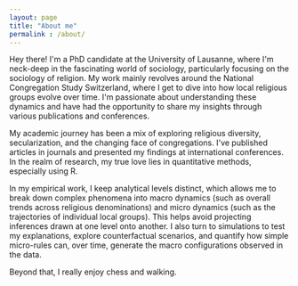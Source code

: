 ```yaml
--- 
layout: page
title: "About me"
permalink : /about/
---
```


Hey there! I'm a PhD candidate at the University of Lausanne, where I'm neck-deep in the fascinating world of sociology, particularly focusing on the sociology of religion. My work mainly revolves around the National Congregation Study Switzerland, where I get to dive into how local religious groups evolve over time. I'm passionate about understanding these dynamics and have had the opportunity to share my insights through various publications and conferences.

My academic journey has been a mix of exploring religious diversity, secularization, and the changing face of congregations. I've published articles in journals and presented my findings at international conferences. In the realm of research, my true love lies in quantitative methods, especially using R. 

In my empirical work, I keep analytical levels distinct, which allows me to break down complex phenomena into macro dynamics (such as overall trends across religious denominations) and micro dynamics (such as the trajectories of individual local groups). This helps avoid projecting inferences drawn at one level onto another. I also turn to simulations to test my explanations, explore counterfactual scenarios, and quantify how simple micro-rules can, over time, generate the macro configurations observed in the data.

Beyond that, I really enjoy chess and walking.







